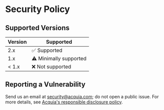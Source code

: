 # Security Policy

## Supported Versions

| Version | Supported                     |
| ------- | ------------------            |
| 2.x     | :white_check_mark: Supported  |
| 1.x     | :warning: Minimally supported |
| < 1.x   | :x: Not supported             |

## Reporting a Vulnerability

Send us an email at security@acquia.com; do not open a public issue. For more details, see [Acquia's responsible disclosure policy](https://www.acquia.com/why-acquia/industries/security#responsible-disclosure).
